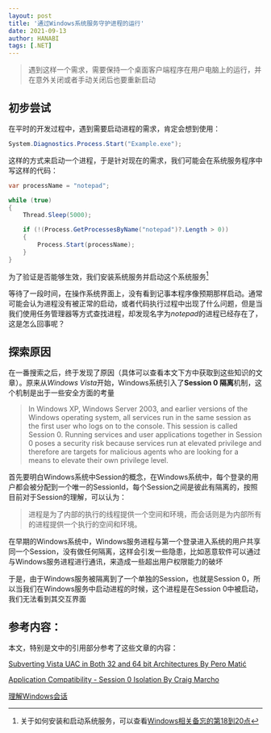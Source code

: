 ```yaml
---
layout: post
title: '通过Windows系统服务守护进程的运行'
date: 2021-09-13
author: HANABI
tags: [.NET]
---
```


> 遇到这样一个需求，需要保持一个桌面客户端程序在用户电脑上的运行，并在意外关闭或者手动关闭后也要重新启动

## 初步尝试

在平时的开发过程中，遇到需要启动进程的需求，肯定会想到使用：

```c#
System.Diagnostics.Process.Start("Example.exe");
```

这样的方式来启动一个进程，于是针对现在的需求，我们可能会在系统服务程序中写这样的代码：

```c#
var processName = "notepad";

while (true)
{
    Thread.Sleep(5000);

    if (!(Process.GetProcessesByName("notepad")?.Length > 0))
    {
        Process.Start(processName);
    }
}
```

为了验证是否能够生效，我们安装系统服务并启动这个系统服务[^1]

等待了一段时间，在操作系统界面上，没有看到记事本程序像预期那样启动。通常可能会认为进程没有被正常的启动，或者代码执行过程中出现了什么问题，但是当我们使用任务管理器等方式查找进程，却发现名字为*notepad*的进程已经存在了，这是怎么回事呢？

## 探索原因

在一番搜索之后，终于发现了原因（具体可以查看本文下方中获取到这些知识的文章）。原来从*Windows Vista*开始，Windows系统引入了**Session 0 隔离**机制，这个机制是出于一些安全方面的考量

> In Windows XP, Windows Server 2003, and earlier versions of the Windows operating system, all services run in the same session as the first user who logs on to the console.  This session is called Session 0. Running services and user applications together in Session 0 poses a security risk because services run at elevated privilege and therefore are targets for malicious agents who are looking for a means to elevate their own privilege level.

首先要明白Windows系统中Session的概念，在Windows系统中，每个登录的用户都会被分配到一个唯一的SessionId，每个Session之间是彼此有隔离的，按照目前对于Session的理解，可以认为：

> 进程是为了内部的执行的线程提供一个空间和环境，而会话则是为内部所有的进程提供一个执行的空间和环境。

在早期的Windows系统中，Windows服务进程与第一个登录进入系统的用户共享同一个Session，没有做任何隔离，这样会引发一些隐患，比如恶意软件可以通过与Windows服务进程进行通讯，来造成一些超出用户权限能力的破坏

于是，由于Windows服务被隔离到了一个单独的Session，也就是Session 0，所以当我们在Windows服务中启动进程的时候，这个进程是在Session 0中被启动，我们无法看到其交互界面

## 参考内容：

本文，特别是文中的引用部分参考了这些文章的内容：

[Subverting Vista UAC in Both 32 and 64 bit Architectures By Pero Matić](https://www.codeproject.com/Articles/35773/Subverting-Vista-UAC-in-Both-32-and-64-bit-Archite)

[Application Compatibility - Session 0 Isolation By Craig Marcho](https://techcommunity.microsoft.com/t5/ask-the-performance-team/application-compatibility-session-0-isolation/ba-p/372361)

[理解Windows会话](https://www.cnblogs.com/russinovich/archive/2011/04/26/2029655.html)

[^1]: 关于如何安装和启动系统服务，可以查看[Windows相关备忘的第18到20点](/posts/Tips-2/)
